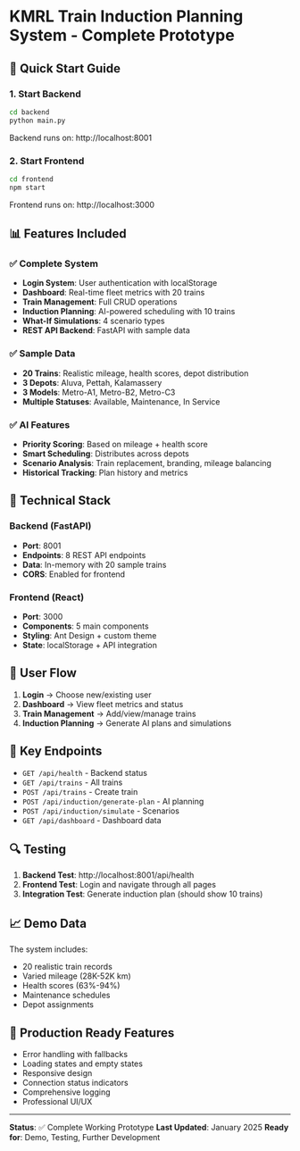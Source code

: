 # KMRL Train Induction Planning System - Complete Prototype

## 🚀 Quick Start Guide

### 1. Start Backend
```bash
cd backend
python main.py
```
Backend runs on: http://localhost:8001

### 2. Start Frontend
```bash
cd frontend
npm start
```
Frontend runs on: http://localhost:3000

## 📊 Features Included

### ✅ Complete System
- **Login System**: User authentication with localStorage
- **Dashboard**: Real-time fleet metrics with 20 trains
- **Train Management**: Full CRUD operations
- **Induction Planning**: AI-powered scheduling with 10 trains
- **What-If Simulations**: 4 scenario types
- **REST API Backend**: FastAPI with sample data

### ✅ Sample Data
- **20 Trains**: Realistic mileage, health scores, depot distribution
- **3 Depots**: Aluva, Pettah, Kalamassery
- **3 Models**: Metro-A1, Metro-B2, Metro-C3
- **Multiple Statuses**: Available, Maintenance, In Service

### ✅ AI Features
- **Priority Scoring**: Based on mileage + health score
- **Smart Scheduling**: Distributes across depots
- **Scenario Analysis**: Train replacement, branding, mileage balancing
- **Historical Tracking**: Plan history and metrics

## 🔧 Technical Stack

### Backend (FastAPI)
- **Port**: 8001
- **Endpoints**: 8 REST API endpoints
- **Data**: In-memory with 20 sample trains
- **CORS**: Enabled for frontend

### Frontend (React)
- **Port**: 3000
- **Components**: 5 main components
- **Styling**: Ant Design + custom theme
- **State**: localStorage + API integration

## 📱 User Flow

1. **Login** → Choose new/existing user
2. **Dashboard** → View fleet metrics and status
3. **Train Management** → Add/view/manage trains
4. **Induction Planning** → Generate AI plans and simulations

## 🎯 Key Endpoints

- `GET /api/health` - Backend status
- `GET /api/trains` - All trains
- `POST /api/trains` - Create train
- `POST /api/induction/generate-plan` - AI planning
- `POST /api/induction/simulate` - Scenarios
- `GET /api/dashboard` - Dashboard data

## 🔍 Testing

1. **Backend Test**: http://localhost:8001/api/health
2. **Frontend Test**: Login and navigate through all pages
3. **Integration Test**: Generate induction plan (should show 10 trains)

## 📈 Demo Data

The system includes:
- 20 realistic train records
- Varied mileage (28K-52K km)
- Health scores (63%-94%)
- Maintenance schedules
- Depot assignments

## 🚀 Production Ready Features

- Error handling with fallbacks
- Loading states and empty states
- Responsive design
- Connection status indicators
- Comprehensive logging
- Professional UI/UX

---

**Status**: ✅ Complete Working Prototype
**Last Updated**: January 2025
**Ready for**: Demo, Testing, Further Development